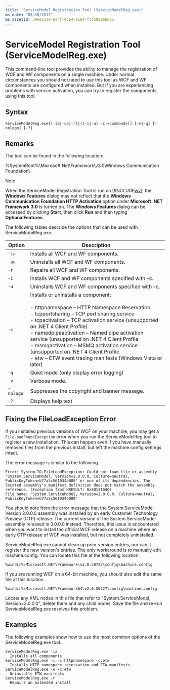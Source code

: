 ```yaml
---
title: "ServiceModel Registration Tool (ServiceModelReg.exe)"
ms.date: "03/30/2017"
ms.assetid: 396ec5ae-e34f-4c64-a164-fcf50e86b6ac
---
```

# ServiceModel Registration Tool (ServiceModelReg.exe)
This command-line tool provides the ability to manage the registration of WCF and WF components on a single machine. Under normal circumstances you should not need to use this tool as WCF and WF components are configured when installed. But if you are experiencing problems with service activation, you can try to register the components using this tool.  
  
## Syntax  
  
```  
ServiceModelReg.exe[(-ia|-ua|-r)|((-i|-u) -c:<command>)] [-v|-q] [-nologo] [-?]  
```  
  
## Remarks  
 The tool can be found in the following location:  
  
 %SystemRoot%\Microsoft.Net\Framework\v3.0\Windows Communication Foundation\  
  
> [!NOTE]
>  When the ServiceModel Registration Tool is run on [!INCLUDE[wv](../../../includes/wv-md.md)], the **Windows Features** dialog may not reflect that the **Windows Communication Foundation HTTP Activation** option under **Microsoft .NET Framework 3.0** is turned on. The **Windows Features** dialog can be accessed by clicking **Start**, then click **Run** and then typing **OptionalFeatures**.  
  
 The following tables describe the options that can be used with ServiceModelReg.exe.  
  
|Option|Description|  
|------------|-----------------|  
|`-ia`|Installs all WCF and WF components.|  
|`-ua`|Uninstalls all WCF and WF components.|  
|`-r`|Repairs all WCF and WF components.|  
|`-i`|Installs WCF and WF components specified with –c.|  
|`-u`|Uninstalls WCF and WF components specified with –c.|  
|`-c`|Installs or uninstalls a component:<br /><br /> -   httpnamespace – HTTP Namespace Reservation<br />-   tcpportsharing – TCP port sharing service<br />-   tcpactivation – TCP activation service (unsupported on .NET 4 Client Profile)<br />-   namedpipeactivation – Named pipe activation service (unsupported on .NET 4 Client Profile<br />-   msmqactivation – MSMQ activation service (unsupported on .NET 4 Client Profile<br />-   etw – ETW event tracing manifests (Windows Vista or later)|  
|`-q`|Quiet mode (only display error logging)|  
|`-v`|Verbose mode.|  
|`-nologo`|Suppresses the copyright and banner message.|  
|`-?`|Displays help text|  
  
## Fixing the FileLoadException Error  
 If you installed previous versions of WCF on your machine, you may get a `FileLoadFoundException` error when you run the ServiceModelReg tool to register a new installation. This can happen even if you have manually removed files from the previous install, but left the machine.config settings intact.  
  
 The error message is similar to the following.  
  
```  
Error: System.IO.FileLoadException: Could not load file or assembly 'System.ServiceModel, Version=2.0.0.0, Culture=neutral, PublicKeyToken=b77a5c561934e089' or one of its dependencies. The located assembly's manifest definition does not match the assembly reference. (Exception from HRESULT: 0x80131040)  
File name: 'System.ServiceModel, Version=2.0.0.0, Culture=neutral, PublicKeyToken=b77a5c561934e089'  
```  
  
 You should note from the error message that the System.ServiceModel Version 2.0.0.0 assembly was installed by an early Customer Technology Preview (CTP) release. The current version of the System.ServiceModel assembly released is 3.0.0.0 instead. Therefore, this issue is encountered when you want to install the official WCF release on a machine where an early CTP release of WCF was installed, but not completely uninstalled.  
  
 ServiceModelReg.exe cannot clean up prior version entries, nor can it register the new version's entries. The only workaround is to manually edit machine.config. You can locate this file at the following location.  
  
```  
%windir%\Microsoft.NET\Framework\v2.0.50727\config\machine.config   
```  
  
 If you are running WCF on a 64-bit machine, you should also edit the same file at this location.  
  
```  
%windir%\Microsoft.NET\Framework64\v2.0.50727\config\machine.config   
```  
  
 Locate any XML nodes in this file that refer to "System.ServiceModel, Version=2.0.0.0", delete them and any child nodes. Save the file and re-run ServiceModelReg.exe resolves this problem.  
  
## Examples  
 The following examples show how to use the most common options of the ServiceModelReg.exe tool.  
  
```  
ServiceModelReg.exe -ia  
  Installs all components  
ServiceModelReg.exe -i -c:httpnamespace -c:etw  
  Installs HTTP namespace reservation and ETW manifests  
ServiceModelReg.exe -u -c:etw  
  Uninstalls ETW manifests  
ServiceModelReg.exe -r  
  Repairs an extended install  
```
